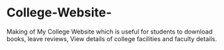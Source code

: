 # College-Website-
Making of My College Website which is useful for students to download books, leave reviews, View details of college facilities and faculty details.
